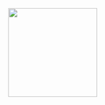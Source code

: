 
<div>
  <a href="https://github.com/alexfabianojr">
  <img height="180em" src="https://github-readme-stats.vercel.app/api/top-langs/?username=alexfabianojr&layout=compact&langs_count=7&theme=dracula"/>
</div>
